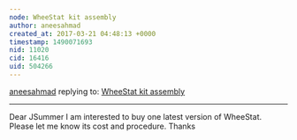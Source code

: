 ```yaml
---
node: WheeStat kit assembly
author: aneesahmad
created_at: 2017-03-21 04:48:13 +0000
timestamp: 1490071693
nid: 11020
cid: 16416
uid: 504266
---
```




[aneesahmad](../profile/aneesahmad) replying to: [WheeStat kit assembly](../notes/JSummers/08-07-2014/wheestat-kit-assembly)

----
Dear JSummer
I am interested to buy one latest version of WheeStat. Please let me know its cost and procedure.
Thanks